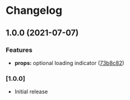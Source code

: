 # Changelog

## 1.0.0 (2021-07-07)


### Features

* **props:** optional loading indicator ([73b8c82](https://github.com/esinx/react-swr-infinite-scroll/commit/73b8c82b212831335b1772f0ad41a79d7f08a0da))

### [1.0.0]

- Initial release

